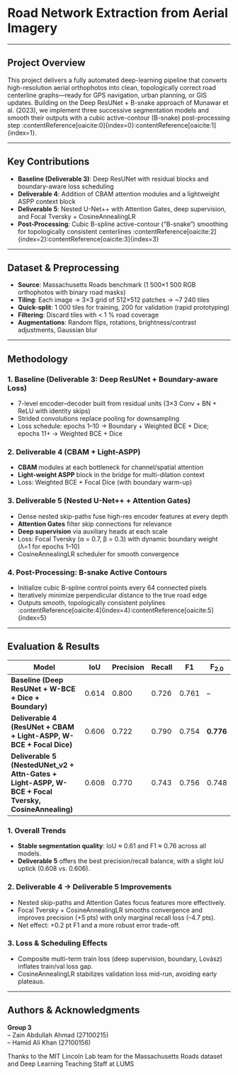 # Road Network Extraction from Aerial Imagery

---

## Project Overview
This project delivers a fully automated deep-learning pipeline that converts high-resolution aerial orthophotos into clean, topologically correct road centerline graphs—ready for GPS navigation, urban planning, or GIS updates. Building on the Deep ResUNet + B-snake approach of Munawar et al. (2023), we implement three successive segmentation models and smooth their outputs with a cubic active-contour (B-snake) post-processing step :contentReference[oaicite:0]{index=0}:contentReference[oaicite:1]{index=1}.

---

## Key Contributions
- **Baseline (Deliverable 3)**: Deep ResUNet with residual blocks and boundary-aware loss scheduling  
- **Deliverable 4**: Addition of CBAM attention modules and a lightweight ASPP context block  
- **Deliverable 5**: Nested U-Net++ with Attention Gates, deep supervision, and Focal Tversky + CosineAnnealingLR  
- **Post-Processing**: Cubic B-spline active-contour (“B-snake”) smoothing for topologically consistent centerlines :contentReference[oaicite:2]{index=2}:contentReference[oaicite:3]{index=3}  

---

## Dataset & Preprocessing
- **Source**: Massachusetts Roads benchmark (1 500×1 500 RGB orthophotos with binary road masks)  
- **Tiling**: Each image → 3×3 grid of 512×512 patches → ~7 240 tiles  
- **Quick-split**: 1 000 tiles for training, 200 for validation (rapid prototyping)  
- **Filtering**: Discard tiles with < 1 % road coverage  
- **Augmentations**: Random flips, rotations, brightness/contrast adjustments, Gaussian blur  

---

## Methodology

### 1. Baseline (Deliverable 3: Deep ResUNet + Boundary-aware Loss)  
- 7-level encoder–decoder built from residual units (3×3 Conv + BN + ReLU with identity skips)  
- Strided convolutions replace pooling for downsampling  
- Loss schedule: epochs 1–10 → Boundary + Weighted BCE + Dice; epochs 11+ → Weighted BCE + Dice  

### 2. Deliverable 4 (CBAM + Light-ASPP)  
- **CBAM** modules at each bottleneck for channel/spatial attention  
- **Light-weight ASPP** block in the bridge for multi-dilation context  
- Loss: Weighted BCE + Focal Dice (with boundary warm-up)  

### 3. Deliverable 5 (Nested U-Net++ + Attention Gates)  
- Dense nested skip-paths fuse high-res encoder features at every depth  
- **Attention Gates** filter skip connections for relevance  
- **Deep supervision** via auxiliary heads at each scale  
- Loss: Focal Tversky (α = 0.7, β = 0.3) with dynamic boundary weight (λ=1 for epochs 1–10)  
- CosineAnnealingLR scheduler for smooth convergence  

### 4. Post-Processing: B-snake Active Contours  
- Initialize cubic B-spline control points every 64 connected pixels  
- Iteratively minimize perpendicular distance to the true road edge  
- Outputs smooth, topologically consistent polylines :contentReference[oaicite:4]{index=4}:contentReference[oaicite:5]{index=5}  

---

## Evaluation & Results

| Model                                                                                                        | IoU   | Precision | Recall | F1    | F<sub>2.0</sub> |
| ------------------------------------------------------------------------------------------------------------ | ----- | --------- | ------ | ----- | --------------- |
| **Baseline (Deep ResUNet + W-BCE + Dice + Boundary)**                                                        | 0.614 | 0.800     | 0.726  | 0.761 | –               |
| **Deliverable 4 (ResUNet + CBAM + Light-ASPP, W-BCE + Focal Dice)**                                  | 0.606 | 0.722     | 0.790  | 0.754 | **0.776**       |
| **Deliverable 5 (NestedUNet_v2 + Attn-Gates + Light-ASPP, W-BCE + Focal Tversky, CosineAnnealing)** | 0.608 | 0.770     | 0.743  | 0.756 | 0.748           |

### 1. Overall Trends
- **Stable segmentation quality**: IoU ≈ 0.61 and F1 ≈ 0.76 across all models.  
- **Deliverable 5** offers the best precision/recall balance, with a slight IoU uptick (0.608 vs. 0.606).

### 2. Deliverable 4 → Deliverable 5 Improvements
- Nested skip-paths and Attention Gates focus features more effectively.  
- Focal Tversky + CosineAnnealingLR smooths convergence and improves precision (+5 pts) with only marginal recall loss (–4.7 pts).  
- Net effect: +0.2 pt F1 and a more robust error trade-off.

### 3. Loss & Scheduling Effects
- Composite multi-term train loss (deep supervision, boundary, Lovász) inflates train/val loss gap.  
- CosineAnnealingLR stabilizes validation loss mid-run, avoiding early plateaus.

---

## Authors & Acknowledgments
**Group 3**  
– Zain Abdullah Ahmad (27100215)  
– Hamid Ali Khan (27100156)

Thanks to the MIT Lincoln Lab team for the Massachusetts Roads dataset and Deep Learning Teaching Staff at LUMS
